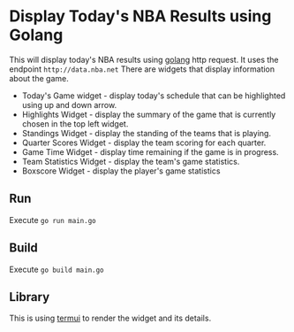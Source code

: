 # Display Today's NBA Results using Golang
This will display today's NBA results using [golang](https://golang.org) http request. It uses the endpoint `http://data.nba.net`
There are widgets that display information about the game.
- Today's Game widget - display today's schedule that can be highlighted using up and down arrow.
- Highlights Widget - display the summary of the game that is currently chosen in the top left widget.
- Standings Widget - display the standing of the teams that is playing.
- Quarter Scores Widget - display the team scoring for each quarter.
- Game Time Widget - display time remaining if the game is in progress.
- Team Statistics Widget - display the team's game statistics.
- Boxscore Widget - display the player's game statistics

## Run
Execute `go run main.go`

## Build
Execute `go build main.go`

## Library
This is using [termui](github.com/gizak/termui/v3) to render the widget and its details.